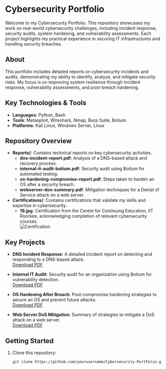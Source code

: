 # Cybersecurity Portfolio

Welcome to my Cybersecurity Portfolio. This repository showcases my work on real-world cybersecurity challenges, including incident response, security audits, system hardening, and vulnerability assessments. Each project highlights my practical experience in securing IT infrastructures and handling security breaches.

## About

This portfolio includes detailed reports on cybersecurity incidents and audits, demonstrating my ability to identify, analyze, and mitigate security risks. My focus is on improving system resilience through incident response, vulnerability assessments, and post-breach hardening.

## Key Technologies & Tools

- **Languages**: Python, Bash
- **Tools**: Metasploit, Wireshark, Nmap, Burp Suite, Botium
- **Platforms**: Kali Linux, Windows Server, Linux

## Repository Overview

- **Reports/**: Contains technical reports on key cybersecurity activities.
  - **dns-incident-report.pdf**: Analysis of a DNS-based attack and recovery process.
  - **internal-it-audit-botium.pdf**: Security audit using Botium for automated testing.
  - **os-hardening-compromise-report.pdf**: Steps taken to harden an OS after a security breach.
  - **webserver-dos-summary.pdf**: Mitigation techniques for a Denial of Service attack on a web server.
- **Certifications/**: Contains certifications that validate my skills and expertise in cybersecurity.
  - **19.jpg**: Certification from the Centre for Continuing Education, IIT Roorkee, acknowledging completion of relevant cybersecurity courses.  
    ![Certification](Certifications/19.jpg)

## Key Projects

- **DNS Incident Response**: A detailed incident report on detecting and responding to a DNS-based attack.  
  [Download PDF](Reports/dns-incident-report.pdf)

- **Internal IT Audit**: Security audit for an organization using Botium for vulnerability detection.  
  [Download PDF](Reports/internal-it-audit-botium.pdf)

- **OS Hardening After Breach**: Post-compromise hardening strategies to secure an OS and prevent future attacks.  
  [Download PDF](Reports/os-hardening-compromise-report.pdf)

- **Web Server DoS Mitigation**: Summary of strategies to mitigate a DoS attack on a web server.  
  [Download PDF](Reports/webserver-dos-summary.pdf)

## Getting Started

1. Clone this repository:
   ```bash
   git clone https://github.com/yourusername/Cybersecurity-Portfolio.git
